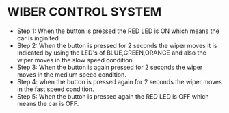 # WIBER CONTROL SYSTEM

* Step 1: When the button is pressed the RED LED is ON which means the car is inginited.
* Step 2: When the button is pressed for 2 seconds the wiper moves it is indicated by using the LED's of BLUE,GREEN,ORANGE and also the wiper moves in the slow speed condition.
* Step 3: When the button is again pressed for 2 seconds the wiper moves in the medium speed condition.
* Step 4: when the button is pressed again for 2 seconds the wiper moves in the fast speed condition. 
* Step 5: When the button is pressed again the RED LED is OFF which means the car is OFF.
